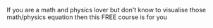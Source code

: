 If you are a math and physics lover but don't know to visualise those math/physics equation then this FREE course is for you
